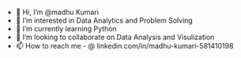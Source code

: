 - 👋 Hi, I’m @madhu Kumari
- 👀 I’m interested in Data Analytics and Problem Solving
- 🌱 I’m currently learning Python
- 💞️ I’m looking to collaborate on Data Analysis and Visulization
- 📫 How to reach me - @ linkedin.com/in/madhu-kumari-581410198

<!---
madhu1731382/madhu1731382 is a ✨ special ✨ repository because its `README.md` (this file) appears on your GitHub profile.
You can click the Preview link to take a look at your changes.
--->
